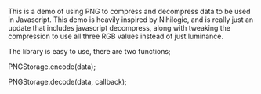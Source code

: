 This is a demo of using PNG to compress and decompress data to be used in Javascript. This demo is heavily inspired by Nihilogic, and is really just an update that includes javascript decompress, along with tweaking the compression to use all three RGB values instead of just luminance.

The library is easy to use, there are two functions;

PNGStorage.encode(data);

PNGStorage.decode(data, callback);